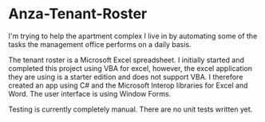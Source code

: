 # Anza-Tenant-Roster

I'm trying to help the apartment complex I live in by automating some of the tasks the management office performs on a daily basis.

The tenant roster is a Microsoft Excel spreadsheet. I initially started and completed this project using VBA for excel, however, the excel application they are using is a starter edition and does not support VBA. I therefore created an app using C# and the Microsoft Interop libraries for Excel and Word. The user interface is using Window Forms.

Testing is currently completely manual. There are no unit tests written yet.
